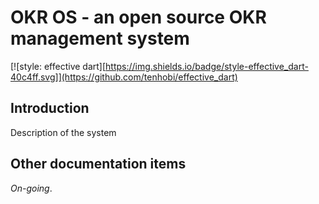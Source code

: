 # OKR OS - an open source OKR management system

[![style: effective dart][https://img.shields.io/badge/style-effective_dart-40c4ff.svg]](https://github.com/tenhobi/effective_dart)

## Introduction

Description of the system

## Other documentation items

*On-going*.
